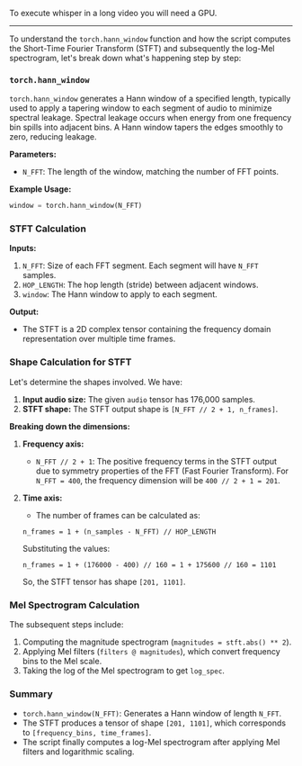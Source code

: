 To execute whisper in a long video you will need a GPU.

---

To understand the `torch.hann_window` function and how the script computes the Short-Time Fourier Transform (STFT) and subsequently the log-Mel spectrogram, let's break down what's happening step by step:

### **`torch.hann_window`**

`torch.hann_window` generates a Hann window of a specified length, typically used to apply a tapering window to each segment of audio to minimize spectral leakage. Spectral leakage occurs when energy from one frequency bin spills into adjacent bins. A Hann window tapers the edges smoothly to zero, reducing leakage.

**Parameters:**

- `N_FFT`: The length of the window, matching the number of FFT points.

**Example Usage:**

```python
window = torch.hann_window(N_FFT)
```

### **STFT Calculation**

**Inputs:**

1. `N_FFT`: Size of each FFT segment. Each segment will have `N_FFT` samples.
2. `HOP_LENGTH`: The hop length (stride) between adjacent windows.
3. `window`: The Hann window to apply to each segment.

**Output:**

- The STFT is a 2D complex tensor containing the frequency domain representation over multiple time frames.

### **Shape Calculation for STFT**

Let's determine the shapes involved. We have:

1. **Input audio size:** The given `audio` tensor has 176,000 samples.
2. **STFT shape:** The STFT output shape is `[N_FFT // 2 + 1, n_frames]`.

**Breaking down the dimensions:**

1. **Frequency axis:**

   - `N_FFT // 2 + 1`: The positive frequency terms in the STFT output due to symmetry properties of the FFT (Fast Fourier Transform). For `N_FFT = 400`, the frequency dimension will be `400 // 2 + 1 = 201`.

2. **Time axis:**
   - The number of frames can be calculated as:
   ```
   n_frames = 1 + (n_samples - N_FFT) // HOP_LENGTH
   ```
   Substituting the values:
   ```
   n_frames = 1 + (176000 - 400) // 160 = 1 + 175600 // 160 = 1101
   ```
   So, the STFT tensor has shape `[201, 1101]`.

### **Mel Spectrogram Calculation**

The subsequent steps include:

1. Computing the magnitude spectrogram (`magnitudes = stft.abs() ** 2`).
2. Applying Mel filters (`filters @ magnitudes`), which convert frequency bins to the Mel scale.
3. Taking the log of the Mel spectrogram to get `log_spec`.

### Summary

- `torch.hann_window(N_FFT)`: Generates a Hann window of length `N_FFT`.
- The STFT produces a tensor of shape `[201, 1101]`, which corresponds to `[frequency_bins, time_frames]`.
- The script finally computes a log-Mel spectrogram after applying Mel filters and logarithmic scaling.
